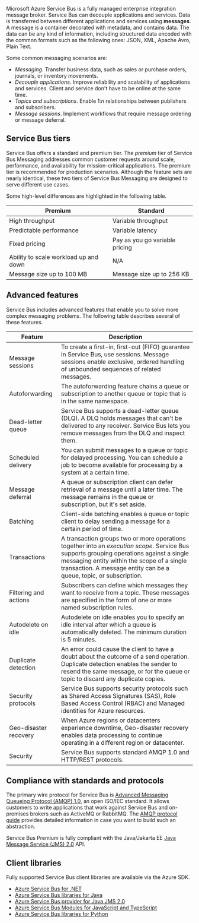 Microsoft Azure Service Bus is a fully managed enterprise integration message broker. Service Bus can decouple applications and services. Data is transferred between different applications and services using **messages**. A message is a container decorated with metadata, and contains data. The data can be any kind of information, including structured data encoded with the common formats such as the following ones: JSON, XML, Apache Avro, Plain Text.

Some common messaging scenarios are:

- _Messaging_. Transfer business data, such as sales or purchase orders, journals, or inventory movements.
- _Decouple applications_. Improve reliability and scalability of applications and services. Client and service don't have to be online at the same time.
- _Topics and subscriptions_. Enable 1:_n_ relationships between publishers and subscribers.
- _Message sessions_. Implement workflows that require message ordering or message deferral.

## Service Bus tiers

Service Bus offers a standard and premium tier. The _premium_ tier of Service Bus Messaging addresses common customer requests around scale, performance, and availability for mission-critical applications. The premium tier is recommended for production scenarios. Although the feature sets are nearly identical, these two tiers of Service Bus Messaging are designed to serve different use cases.

Some high-level differences are highlighted in the following table.

|Premium|Standard|
|---|---|
|High throughput|Variable throughput|
|Predictable performance|Variable latency|
|Fixed pricing|Pay as you go variable pricing|
|Ability to scale workload up and down|N/A|
|Message size up to 100 MB|Message size up to 256 KB|

## Advanced features

Service Bus includes advanced features that enable you to solve more complex messaging problems. The following table describes several of these features.

|Feature|Description|
|---|---|
|Message sessions|To create a first-in, first-out (FIFO) guarantee in Service Bus, use sessions. Message sessions enable exclusive, ordered handling of unbounded sequences of related messages.|
|Autoforwarding|The autoforwarding feature chains a queue or subscription to another queue or topic that is in the same namespace.|
|Dead-letter queue|Service Bus supports a dead-letter queue (DLQ). A DLQ holds messages that can't be delivered to any receiver. Service Bus lets you remove messages from the DLQ and inspect them.|
|Scheduled delivery|You can submit messages to a queue or topic for delayed processing. You can schedule a job to become available for processing by a system at a certain time.|
|Message deferral|A queue or subscription client can defer retrieval of a message until a later time. The message remains in the queue or subscription, but it's set aside.|
|Batching|Client-side batching enables a queue or topic client to delay sending a message for a certain period of time.|
|Transactions|A transaction groups two or more operations together into an _execution scope_. Service Bus supports grouping operations against a single messaging entity within the scope of a single transaction. A message entity can be a queue, topic, or subscription.|
|Filtering and actions|Subscribers can define which messages they want to receive from a topic. These messages are specified in the form of one or more named subscription rules.|
|Autodelete on idle|Autodelete on idle enables you to specify an idle interval after which a queue is automatically deleted. The minimum duration is 5 minutes.|
|Duplicate detection|An error could cause the client to have a doubt about the outcome of a send operation. Duplicate detection enables the sender to resend the same message, or for the queue or topic to discard any duplicate copies.|
|Security protocols|Service Bus supports security protocols such as Shared Access Signatures (SAS), Role Based Access Control (RBAC) and Managed identities for Azure resources.|
|Geo-disaster recovery|When Azure regions or datacenters experience downtime, Geo-disaster recovery enables data processing to continue operating in a different region or datacenter.|
|Security|Service Bus supports standard AMQP 1.0 and HTTP/REST protocols.|

## Compliance with standards and protocols

The primary wire protocol for Service Bus is [Advanced Messaging Queueing Protocol (AMQP) 1.0](https://learn.microsoft.com/en-us/azure/service-bus-messaging/service-bus-amqp-overview), an open ISO/IEC standard. It allows customers to write applications that work against Service Bus and on-premises brokers such as ActiveMQ or RabbitMQ. The [AMQP protocol guide](https://learn.microsoft.com/en-us/azure/service-bus-messaging/service-bus-amqp-protocol-guide) provides detailed information in case you want to build such an abstraction.

Service Bus Premium is fully compliant with the Java/Jakarta EE [Java Message Service (JMS) 2.0](https://learn.microsoft.com/en-us/azure/service-bus-messaging/how-to-use-java-message-service-20) API.

## Client libraries

Fully supported Service Bus client libraries are available via the Azure SDK.

- [Azure Service Bus for .NET](https://learn.microsoft.com/en-us/dotnet/api/overview/azure/service-bus)
- [Azure Service Bus libraries for Java](https://learn.microsoft.com/en-us/java/api/overview/azure/servicebus)
- [Azure Service Bus provider for Java JMS 2.0](https://learn.microsoft.com/en-us/azure/service-bus-messaging/how-to-use-java-message-service-20)
- [Azure Service Bus Modules for JavaScript and TypeScript](https://learn.microsoft.com/en-us/javascript/api/overview/azure/service-bus)
- [Azure Service Bus libraries for Python](https://learn.microsoft.com/en-us/python/api/overview/azure/servicebus)